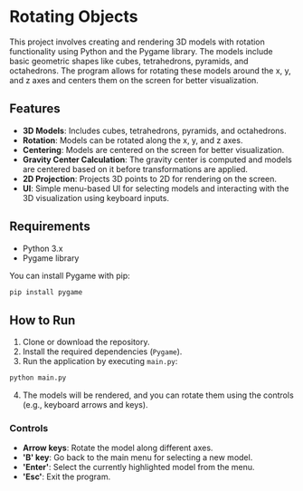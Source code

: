 # Rotating Objects

This project involves creating and rendering 3D models with rotation functionality using Python and the Pygame library. The models include basic geometric shapes like cubes, tetrahedrons, pyramids, and octahedrons. The program allows for rotating these models around the x, y, and z axes and centers them on the screen for better visualization.

## Features

- **3D Models**: Includes cubes, tetrahedrons, pyramids, and octahedrons.
- **Rotation**: Models can be rotated along the x, y, and z axes.
- **Centering**: Models are centered on the screen for better visualization.
- **Gravity Center Calculation**: The gravity center is computed and models are centered based on it before transformations are applied.
- **2D Projection**: Projects 3D points to 2D for rendering on the screen.
- **UI**: Simple menu-based UI for selecting models and interacting with the 3D visualization using keyboard inputs.

## Requirements

- Python 3.x
- Pygame library

You can install Pygame with pip:

```bash
pip install pygame
```

## How to Run

1. Clone or download the repository.
2. Install the required dependencies (`Pygame`).
3. Run the application by executing `main.py`:

```bash
python main.py
```

4. The models will be rendered, and you can rotate them using the controls (e.g., keyboard arrows and keys).

### Controls

- **Arrow keys**: Rotate the model along different axes.
- **'B' key**: Go back to the main menu for selecting a new model.
- **'Enter'**: Select the currently highlighted model from the menu.
- **'Esc'**: Exit the program.
